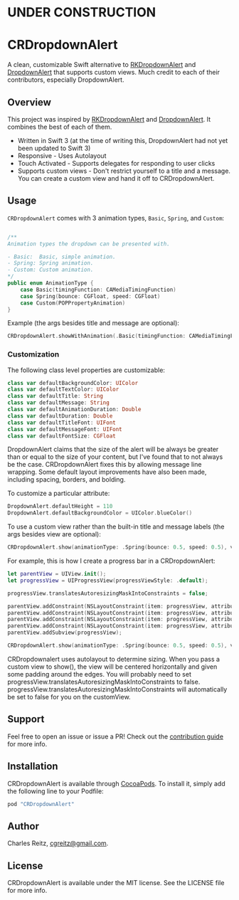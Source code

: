 # UNDER CONSTRUCTION

# CRDropdownAlert

A clean, customizable Swift alternative to [RKDropdownAlert](https://github.com/cwRichardKim/RKDropdownAlert) and [DropdownAlert](https://github.com/startupthekid/DropdownAlert) that supports custom views. Much credit to each of their contributors, especially DropdownAlert.

## Overview

This project was inspired by [RKDropdownAlert](https://github.com/cwRichardKim/RKDropdownAlert) and [DropdownAlert](https://github.com/startupthekid/DropdownAlert).  It combines the best of each of them. 

* Written in Swift 3 (at the time of writing this, DropdownAlert had not yet been updated to Swift 3)
* Responsive      - Uses Autolayout
* Touch Activated - Supports delegates for responding to user clicks
* Supports custom views - Don't restrict yourself to a title and a message. You can create a custom view and hand it off to CRDropdownAlert.

## Usage

`CRDropdownAlert` comes with 3 animation types, `Basic`, `Spring`, and `Custom`:

```swift

/**
Animation types the dropdown can be presented with.

- Basic:  Basic, simple animation.
- Spring: Spring animation.
- Custom: Custom animation.
*/
public enum AnimationType {
    case Basic(timingFunction: CAMediaTimingFunction)
    case Spring(bounce: CGFloat, speed: CGFloat)
    case Custom(POPPropertyAnimation)
}
```

Example (the args besides title and message are optional):

```swift
CRDropdownAlert.showWithAnimation(.Basic(timingFunction: CAMediaTimingFunction(name: kCAMediaTimingFunctionEaseIn)), title: "New Message", message: "I'm on my way!", duration: Double(3))
```

### Customization

The following class level properties are customizable:

```swift
class var defaultBackgroundColor: UIColor
class var defaultTextColor: UIColor 
class var defaultTitle: String
class var defaultMessage: String
class var defaultAnimationDuration: Double
class var defaultDuration: Double
class var defaultTitleFont: UIFont
class var defaultMessageFont: UIFont
class var defaultFontSize: CGFloat
```

DropdownAlert claims that the size of the alert will be always be greater than or equal to the size of your content, but I've found that to not always be the case. CRDropdownAlert fixes this by allowing message line wrapping. Some default layout improvements have also been made, including spacing, borders, and bolding.

To customize a particular attribute:

```swift
DropdownAlert.defaultHeight = 110
DropdownAlert.defaultBackgroundColor = UIColor.blueColor()
```

To use a custom view rather than the built-in title and message labels (the args besides view are optional):

```swift
CRDropdownAlert.show(animationType: .Spring(bounce: 0.5, speed: 0.5), view: customView, backgroundColor: .white, duration: Double(3));
```

For example, this is how I create a progress bar in a CRDropdownAlert:

```swift
let parentView = UIView.init();
let progressView = UIProgressView(progressViewStyle: .default);

progressView.translatesAutoresizingMaskIntoConstraints = false;

parentView.addConstraint(NSLayoutConstraint(item: progressView, attribute: .left, relatedBy: .equal, toItem: parentView, attribute: .left, multiplier: 1, constant: 0));
parentView.addConstraint(NSLayoutConstraint(item: progressView, attribute: .right, relatedBy: .equal, toItem: parentView, attribute: .right, multiplier: 1, constant: 0));
parentView.addConstraint(NSLayoutConstraint(item: progressView, attribute: .top, relatedBy: .equal, toItem: parentView, attribute: .top, multiplier: 1, constant: 10));
parentView.addConstraint(NSLayoutConstraint(item: progressView, attribute: .bottom, relatedBy: .equal, toItem: parentView, attribute: .bottom, multiplier: 1, constant: -10));
parentView.addSubview(progressView);

CRDropdownAlert.show(animationType: .Spring(bounce: 0.5, speed: 0.5), view: parentView, backgroundColor: .black, duration: Double(3));

```
CRDropdownalert uses autolayout to determine sizing. When you pass a custom view to show(), the view will be centered horizontally and given some padding around the edges. You will probably need to set progressView.translatesAutoresizingMaskIntoConstraints to false. progressView.translatesAutoresizingMaskIntoConstraints will automatically be set to false for you on the customView.

## Support

Feel free to open an issue or issue a PR! Check out the [contribution guide](CRDropdownAlert/CHANGELOG.md) for more info.


## Installation

CRDropdownAlert is available through [CocoaPods](http://cocoapods.org). To install
it, simply add the following line to your Podfile:

```ruby
pod "CRDropdownAlert"
```

## Author

Charles Reitz, cgreitz@gmail.com.


## License

CRDropdownAlert is available under the MIT license. See the LICENSE file for more info.
